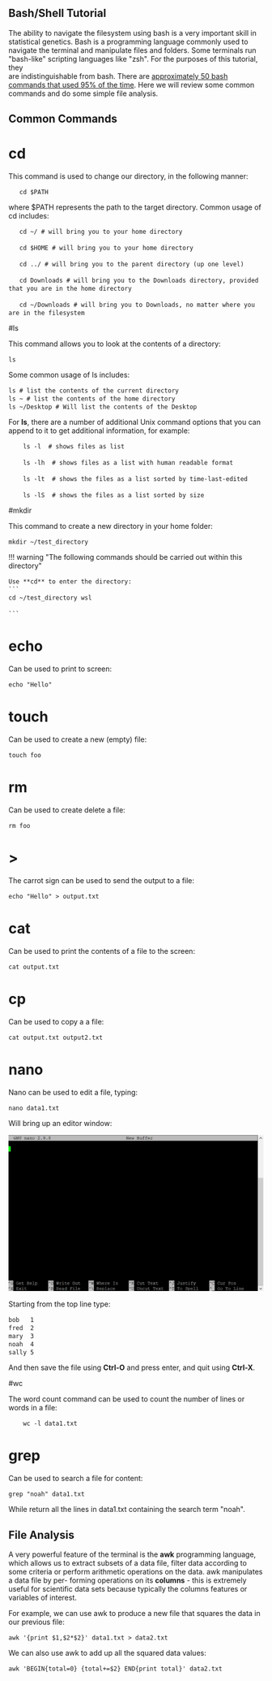 

## Bash/Shell Tutorial


The ability to navigate the filesystem using bash is a very important skill in statistical genetics.  Bash is a programming language commonly used to navigate the terminal and manipulate files and folders.  Some terminals run "bash-like" scripting languages like "zsh".  For the purposes of this tutorial, they            
are indistinguishable from bash. There are [approximately 50 bash commands that used 95% of the time](https://www.ubuntupit.com/the-50-best-linux-commands-to-run-in-the-terminal/).  Here we will review some common commands and do some simple file analysis. 


## Common Commands

# cd  


This command is used to change our directory, in the following manner: 

       cd $PATH

where $PATH represents the path to the target directory. Common usage of cd includes: 

       cd ~/ # will bring you to your home directory
       
       cd $HOME # will bring you to your home directory

       cd ../ # will bring you to the parent directory (up one level)
       
       cd Downloads # will bring you to the Downloads directory, provided that you are in the home directory

       cd ~/Downloads # will bring you to Downloads, no matter where you are in the filesystem

#ls 

This command allows you to look at the contents of a directory:  

    ls 

Some common usage of ls includes: 
       
    ls # list the contents of the current directory 
    ls ~ # list the contents of the home directory 
    ls ~/Desktop # Will list the contents of the Desktop 

For **ls**, there are a number of additional Unix command options that you
can append to it to get additional information, for example:

        ls -l  # shows files as list

        ls -lh  # shows files as a list with human readable format

        ls -lt  # shows the files as a list sorted by time-last-edited

        ls -lS  # shows the files as a list sorted by size


#mkdir 

This command to create a new directory in your home folder: 

    mkdir ~/test_directory 

                                                                                                                                                                                                                            
!!! warning "The following commands should be carried out within this directory" 

    Use **cd** to enter the directory: 
    ```                                                                                                                                                                                                                     
    cd ~/test_directory wsl                                                                                                                                                                                        
                                                                                                                                                                                                                            
    ```
# echo 

Can be used to print to screen: 

    echo "Hello" 

 
# touch 

Can be used to create a new (empty) file: 

    touch foo  

# rm 

Can be used to create delete a file: 

    rm foo 

# > 

The carrot sign can be used to send the output to a file: 

    echo "Hello" > output.txt

# cat 

Can be used to print the contents of a file to the screen: 

    cat output.txt 

# cp 

Can be used to copy a a file: 

    cat output.txt output2.txt 


# nano 

Nano can be used to edit a file, typing: 

    nano data1.txt 

Will bring up an editor window: 


![Screenshot](images/nano.webp)                                                                                                                                                                                             
                                                                                                                                                                                                                            
Starting from the top line type:                                                                                                                                                                                                       
                                                                                                                                                                                                                            
    bob   1
    fred  2 
    mary  3
    noah  4 
    sally 5    
                                                                                                                                                                                                                        
And then save the file using **Ctrl-O** and press enter, and quit using **Ctrl-X**.                                                                                                                                             

#wc 

The word count command can be used to count the number of lines or words in a file: 

        wc -l data1.txt



# grep 

Can be used to search a file for content: 

    grep "noah" data1.txt 

While return all the lines in data1.txt containing the search term "noah". 


## File Analysis

A very powerful feature of the terminal is the **awk** programming
language, which allows us to extract subsets of a data file, filter
data according to some criteria or perform arithmetic operations on
the data. awk manipulates a data file by per- forming operations on
its **columns** - this is extremely useful for scientific data sets
because typically the columns features or variables of interest.

For example, we can use awk to produce a new file that squares the data in our previous file: 

    awk '{print $1,$2*$2}' data1.txt > data2.txt 

We can also use awk to add up all the squared data values: 

    awk 'BEGIN{total=0} {total+=$2} END{print total}' data2.txt 

 

